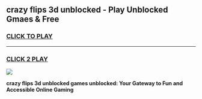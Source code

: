 
## crazy flips 3d unblocked - Play Unblocked Gmaes & Free
<h3>
<a href="https://news.freeplayer.one?title=crazy_flips_3d_unblocked&ref=16F">CLICK TO PLAY</a></h3>
<hr>

<h3>
<a href="https://news.freeplayer.one?title=crazy_flips_3d_unblocked&ref=16F">CLICK 2 PLAY</a>
  
</h3>

<a href="https://news.freeplayer.one?title=crazy_flips_3d_unblocked&ref=16F/"><img src="https://clearcache.store/games.png"></a>


**crazy flips 3d unblocked games unblocked: Your Gateway to Fun and Accessible Online Gaming**
